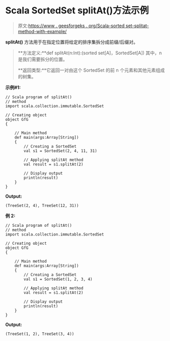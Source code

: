 # Scala SortedSet splitAt()方法示例

> 原文:[https://www . geesforgeks . org/Scala-sorted set-splitat-method-with-example/](https://www.geeksforgeeks.org/scala-sortedset-splitat-method-with-example/)

**splitAt()** 方法用于在指定位置将给定的排序集拆分成前缀/后缀对。

> **方法定义:**def splitAt(n:Int):(sorted set[A]，SortedSet[A])
> 其中，n 是我们需要拆分的位置。
> 
> **返回类型:**它返回一对由这个 SortedSet 的前 n 个元素和其他元素组成的树集。

**示例#1:**

```
// Scala program of splitAt() 
// method 
import scala.collection.immutable.SortedSet 

// Creating object 
object GfG 
{ 

    // Main method 
    def main(args:Array[String]) 
    { 
        // Creating a SortedSet 
        val s1 = SortedSet(2, 4, 11, 31) 

        // Applying splitAt method 
        val result = s1.splitAt(2)

        // Display output
        println(result)
    } 
} 
```

**Output:**

```
(TreeSet(2, 4), TreeSet(12, 31))

```

**例 2:**

```
// Scala program of splitAt() 
// method 
import scala.collection.immutable.SortedSet 

// Creating object 
object GfG 
{ 

    // Main method 
    def main(args:Array[String]) 
    { 
        // Creating a SortedSet 
        val s1 = SortedSet(1, 2, 3, 4) 

        // Applying splitAt method 
        val result = s1.splitAt(2)

        // Display output
        println(result)
    } 
} 
```

**Output:**

```
(TreeSet(1, 2), TreeSet(3, 4))

```